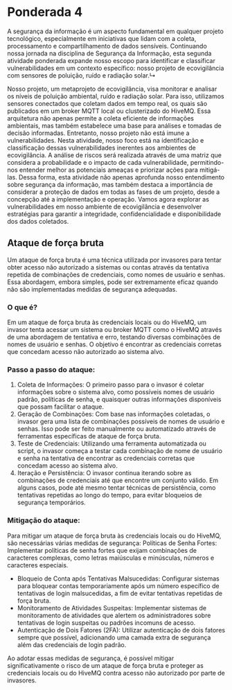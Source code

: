 # Ponderada 4

A segurança da informação é um aspecto fundamental em qualquer projeto tecnológico, especialmente em iniciativas que lidam com a coleta, processamento e compartilhamento de dados sensíveis. Continuando nossa jornada na disciplina de Segurança da Informação, esta segunda atividade ponderada expande nosso escopo para identificar e classificar vulnerabilidades em um contexto específico: nosso projeto de ecovigilância com sensores de poluição, ruído e radiação solar.↳

Nosso projeto, um metaprojeto de ecovigilância, visa monitorar e analisar os níveis de poluição ambiental, ruído e radiação solar. Para isso, utilizamos sensores conectados que coletam dados em tempo real, os quais são publicados em um broker MQTT local ou clusterizado do HiveMQ. Essa arquitetura não apenas permite a coleta eficiente de informações ambientais, mas também estabelece uma base para análises e tomadas de decisão informadas.
Entretanto, nosso projeto não está imune a vulnerabilidades. Nesta atividade, nosso foco está na identificação e classificação dessas vulnerabilidades inerentes aos ambientes de ecovigilância. A análise de riscos será realizada através de uma matriz que considera a probabilidade e o impacto de cada vulnerabilidade, permitindo-nos entender melhor as potenciais ameaças e priorizar ações para mitigá-las.
Dessa forma, esta atividade não apenas aprofunda nosso entendimento sobre segurança da informação, mas também destaca a importância de considerar a proteção de dados em todas as fases de um projeto, desde a concepção até a implementação e operação. Vamos agora explorar as vulnerabilidades em nosso ambiente de ecovigilância e desenvolver estratégias para garantir a integridade, confidencialidade e disponibilidade dos dados coletados.

## Ataque de força bruta

Um ataque de força bruta é uma técnica utilizada por invasores para tentar obter acesso não autorizado a sistemas ou contas através da tentativa repetida de combinações de credenciais, como nomes de usuário e senhas. Essa abordagem, embora simples, pode ser extremamente eficaz quando não são implementadas medidas de segurança adequadas.

### O que é?
Em um ataque de força bruta às credenciais locais ou do HiveMQ, um invasor tenta acessar um sistema ou broker MQTT como o HiveMQ através de uma abordagem de tentativa e erro, testando diversas combinações de nomes de usuário e senhas. O objetivo é encontrar as credenciais corretas que concedam acesso não autorizado ao sistema alvo.

### Passo a passo do ataque:
1. Coleta de Informações: O primeiro passo para o invasor é coletar informações sobre o sistema alvo, como possíveis nomes de usuário padrão, políticas de senha, e quaisquer outras informações disponíveis que possam facilitar o ataque.
2. Geração de Combinações: Com base nas informações coletadas, o invasor gera uma lista de combinações possíveis de nomes de usuário e senhas. Isso pode ser feito manualmente ou automatizado através de ferramentas específicas de ataque de força bruta.
3. Teste de Credenciais: Utilizando uma ferramenta automatizada ou script, o invasor começa a testar cada combinação de nome de usuário e senha na tentativa de encontrar as credenciais corretas que concedam acesso ao sistema alvo.
4. Iteração e Persistência: O invasor continua iterando sobre as combinações de credenciais até que encontre um conjunto válido. Em alguns casos, pode até mesmo tentar técnicas de persistência, como tentativas repetidas ao longo do tempo, para evitar bloqueios de segurança temporários.

### Mitigação do ataque:
Para mitigar um ataque de força bruta às credenciais locais ou do HiveMQ, são necessárias várias medidas de segurança:
Políticas de Senha Fortes: Implementar políticas de senha fortes que exijam combinações de caracteres complexas, como letras maiúsculas e minúsculas, números e caracteres especiais.

- Bloqueio de Conta após Tentativas Malsucedidas: Configurar sistemas para bloquear contas temporariamente após um número específico de tentativas de login malsucedidas, a fim de evitar tentativas repetidas de força bruta.
- Monitoramento de Atividades Suspeitas: Implementar sistemas de monitoramento de atividades que alertem os administradores sobre tentativas de login suspeitas ou padrões incomuns de acesso.
- Autenticação de Dois Fatores (2FA): Utilizar autenticação de dois fatores sempre que possível, adicionando uma camada extra de segurança além das credenciais de login padrão.

Ao adotar essas medidas de segurança, é possível mitigar significativamente o risco de um ataque de força bruta e proteger as credenciais locais ou do HiveMQ contra acesso não autorizado por parte de invasores.
